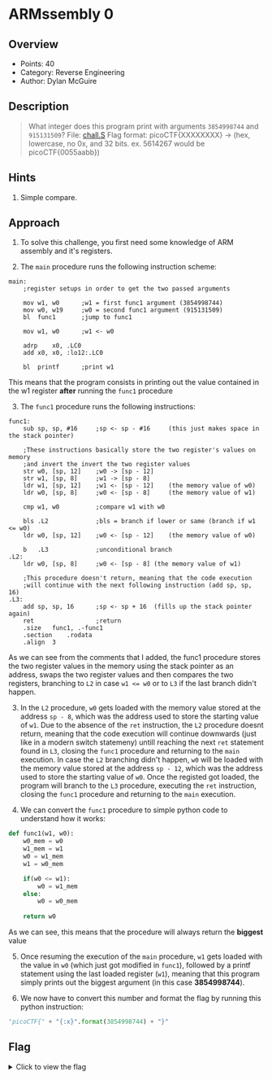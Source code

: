 # ARMssembly 0

## Overview

* Points: 40
* Category: Reverse Engineering
* Author: Dylan McGuire

## Description
> What integer does this program print with arguments `3854998744` and `915131509`? File: [chall.S](https://mercury.picoctf.net/static/b3b17204c7ce77f184a397c4fae4a35b/chall.S) Flag format: picoCTF{XXXXXXXX} -> (hex, lowercase, no 0x, and 32 bits. ex. 5614267 would be picoCTF{0055aabb})

## Hints

1. Simple compare.

## Approach

1. To solve this challenge, you first need some knowledge of ARM assembly and it's registers.

2. The `main` procedure runs the following instruction scheme:
```assembly
main:
    ;register setups in order to get the two passed arguments
    
    mov	w1, w0		;w1 = first func1 argument (3854998744)
	mov	w0, w19		;w0 = second func1 argument (915131509)
	bl	func1		;jump to func1

	mov	w1, w0		;w1 <- w0

	adrp	x0, .LC0
	add	x0, x0, :lo12:.LC0

	bl	printf		;print w1
```
This means that the program consists in printing out the value contained in the w1 register __after__ running the `func1` procedure

3. The `func1` procedure runs the following instructions:
```
func1:
	sub	sp, sp, #16		;sp <- sp - #16     (this just makes space in the stack pointer)

	;These instructions basically store the two register's values on memory
	;and invert the invert the two register values
	str	w0, [sp, 12]	;w0 -> [sp - 12]
	str	w1, [sp, 8]		;w1 -> [sp - 8]
	ldr	w1, [sp, 12]	;w1 <- [sp - 12]	(the memory value of w0)
	ldr	w0, [sp, 8]		;w0 <- [sp - 8] 	(the memory value of w1)

	cmp	w1, w0			;compare w1 with w0

	bls	.L2				;bls = branch if lower or same (branch if w1 <= w0)
	ldr	w0, [sp, 12] 	;w0 <- [sp - 12]	(the memory value of w0)

	b	.L3				;unconditional branch
.L2:
	ldr	w0, [sp, 8]		;w0 <- [sp - 8] (the memory value of w1)

	;This procedure doesn't return, meaning that the code execution
	;will continue with the next following instruction (add	sp, sp, 16)
.L3:
	add	sp, sp, 16		;sp <- sp + 16  (fills up the stack pointer again)
	ret					;return
	.size	func1, .-func1
	.section	.rodata
	.align	3
```
As we can see from the comments that I added, the func1 procedure stores the two register values in the memory using the stack pointer as an address, swaps the two register values and then compares the two registers, branching to `L2` in case `w1 <= w0` or to `L3` if the last branch didn't happen.

3. In the `L2` procedure, `w0` gets loaded with the memory value stored at the address `sp - 8`, which was the address used to store the starting value of `w1`. Due to the absence of the `ret` instruction, the `L2` procedure doesnt return, meaning that the code execution will continue downwards (just like in a modern switch statemeny) untill reaching the next `ret` statement found in `L3`, closing the `func1` procedure and returning to the `main` execution.
In case the `L2` branching didn't happen, `w0` will be loaded with the memory value stored at the address `sp - 12`, which was the address used to store the starting value of `w0`. Once the registed got loaded, the program will branch to the `L3` procedure, executing the `ret` instruction, closing the `func1` procedure and returning to the `main` execution.

4. We can convert the `func1` procedure to simple python code to understand how it works:
```python
def func1(w1, w0):
    w0_mem = w0
    w1_mem = w1
    w0 = w1_mem
    w1 = w0_mem

    if(w0 <= w1):
        w0 = w1_mem
    else:
        w0 = w0_mem
    
    return w0
```
As we can see, this means that the procedure will always return the __biggest__ value

5. Once resuming the execution of the `main` procedure, `w1` gets loaded with the value in `w0` (which just got modified in `func1`), followed by a printf statement using the last loaded register (`w1`), meaning that this program simply prints out the biggest argument (in this case __3854998744__).

6. We now have to convert this number and format the flag by running this python instruction:
```python
"picoCTF{" + "{:x}".format(3854998744) + "}"
```

## Flag

<details>
<summary>Click to view the flag</summary>

__picoCTF{e5c69cd8}__
</details>